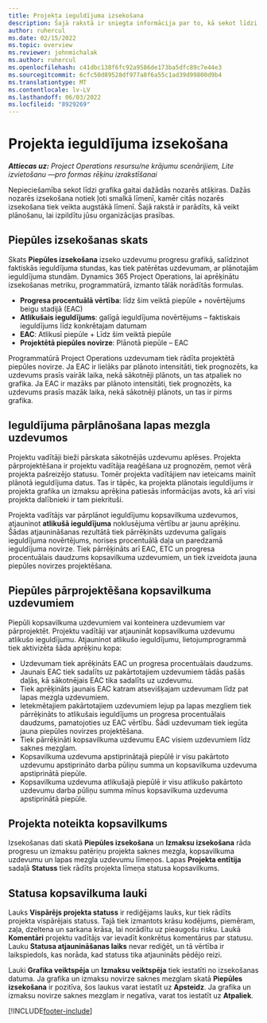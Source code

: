 ```yaml
---
title: Projekta ieguldījuma izsekošana
description: Šajā rakstā ir sniegta informācija par to, kā sekot līdzi projekta ieguldījumam un darba norisei.
author: ruhercul
ms.date: 02/15/2022
ms.topic: overview
ms.reviewer: johnmichalak
ms.author: ruhercul
ms.openlocfilehash: c41dbc138f6fc92a9586de173ba5dfc89c7e44e3
ms.sourcegitcommit: 6cfc50d89528df977a8f6a55c1ad39d99800d9b4
ms.translationtype: MT
ms.contentlocale: lv-LV
ms.lasthandoff: 06/03/2022
ms.locfileid: "8929269"
---
```

# <a name="project-effort-tracking"></a>Projekta ieguldījuma izsekošana

_**Attiecas uz:** Project Operations resursu/ne krājumu scenārijiem, Lite izvietošanu —pro formas rēķinu izrakstīšanai_

Nepieciešamība sekot līdzi grafika gaitai dažādās nozarēs atšķiras. Dažās nozarēs izsekošana notiek ļoti smalkā līmenī, kamēr citās nozarēs izsekošana tiek veikta augstākā līmenī. Šajā rakstā ir parādīts, kā veikt plānošanu, lai izpildītu jūsu organizācijas prasības.

## <a name="effort-tracking-view"></a>Piepūles izsekošanas skats

Skats **Piepūles izsekošana** izseko uzdevumu progresu grafikā, salīdzinot faktiskās ieguldījuma stundas, kas tiek patērētas uzdevumam, ar plānotajām ieguldījuma stundām. Dynamics 365 Project Operations, lai aprēķinātu izsekošanas metriku, programmatūrā, izmanto tālāk norādītās formulas.

- **Progresa procentuālā vērtība**: līdz šim veiktā piepūle + novērtējums beigu stadijā (EAC) 
- **Atlikušais ieguldījums**: galīgā ieguldījuma novērtējums – faktiskais ieguldījums līdz konkrētajam datumam 
- **EAC**: Atlikusī piepūle + Līdz šim veiktā piepūle 
- **Projektētā piepūles novirze**: Plānotā piepūle – EAC

Programmatūrā Project Operations uzdevumam tiek rādīta projektētā piepūles novirze. Ja EAC ir lielāks par plānoto intensitāti, tiek prognozēts, ka uzdevums prasīs vairāk laika, nekā sākotnēji plānots, un tas atpaliek no grafika. Ja EAC ir mazāks par plānoto intensitāti, tiek prognozēts, ka uzdevums prasīs mazāk laika, nekā sākotnēji plānots, un tas ir pirms grafika.

## <a name="reprojecting-effort-on-leaf-node-tasks"></a>Ieguldījuma pārplānošana lapas mezgla uzdevumos

Projektu vadītāji bieži pārskata sākotnējās uzdevumu aplēses. Projekta pārprojektēšana ir projektu vadītāja reaģēšana uz prognozēm, ņemot vērā projekta pašreizējo statusu. Tomēr projekta vadītājiem nav ieteicams mainīt plānotā ieguldījuma datus. Tas ir tāpēc, ka projekta plānotais ieguldījums ir projekta grafika un izmaksu aprēķina patiesās informācijas avots, kā arī visi projekta dalībnieki ir tam piekrituši.

Projekta vadītājs var pārplānot ieguldījumu kopsavilkuma uzdevumos, atjauninot **atlikušā ieguldījuma** noklusējuma vērtību ar jaunu aprēķinu. Šādas atjaunināšanas rezultātā tiek pārrēķināts uzdevuma galīgais ieguldījuma novērtējums, norises procentuālā daļa un paredzamā ieguldījuma novirze. Tiek pārrēķināts arī EAC, ETC un progresa procentuālais daudzums kopsavilkuma uzdevumiem, un tiek izveidota jauna piepūles novirzes projektēšana.

## <a name="reprojection-of-effort-on-summary-tasks"></a>Piepūles pārprojektēšana kopsavilkuma uzdevumiem

Piepūli kopsavilkuma uzdevumiem vai konteinera uzdevumiem var pārprojektēt. Projektu vadītāji var atjaunināt kopsavilkuma uzdevumu atlikušo ieguldījumu. Atjauninot atlikušo ieguldījumu, lietojumprogrammā tiek aktivizēta šāda aprēķinu kopa:

- Uzdevumam tiek aprēķināts EAC un progresa procentuālais daudzums.
- Jaunais EAC tiek sadalīts uz pakārtotajiem uzdevumiem tādās pašās daļās, kā sākotnējais EAC tika sadalīts uz uzdevumu.
- Tiek aprēķināts jaunais EAC katram atsevišķajam uzdevumam līdz pat lapas mezgla uzdevumiem. 
- Ietekmētajiem pakārtotajiem uzdevumiem lejup pa lapas mezgliem tiek pārrēķināts to atlikušais ieguldījums un progresa procentuālais daudzums, pamatojoties uz EAC vērtību. Šādi uzdevumam tiek iegūta jauna piepūles novirzes projektēšana. 
- Tiek pārrēķināti kopsavilkuma uzdevumu EAC visiem uzdevumiem līdz saknes mezglam.
- Kopsavilkuma uzdevuma apstiprinātajā piepūlē ir visu pakārtoto uzdevumu apstiprināto darba pūliņu summa un kopsavilkuma uzdevuma apstiprinātā piepūle.
- Kopsavilkuma uzdevuma atlikušajā piepūlē ir visu atlikušo pakārtoto uzdevumu darba pūliņu summa mīnus kopsavilkuma uzdevuma apstiprinātā piepūle.

## <a name="project-status-summary"></a>Projekta noteikta kopsavilkums

Izsekošanas dati skatā **Piepūles izsekošana** un **Izmaksu izsekošana** rāda progresu un izmaksu patēriņu projekta saknes mezgla, kopsavilkuma uzdevumu un lapas mezgla uzdevumu līmeņos. Lapas **Projekta entītija** sadaļā **Statuss** tiek rādīts projekta līmeņa statusa kopsavilkums.

## <a name="status-summary-fields"></a>Statusa kopsavilkuma lauki

Lauks **Vispārējs projekta statuss** ir rediģējams lauks, kur tiek rādīts projekta vispārējais statuss. Tajā tiek izmantots krāsu kodējums, piemēram, zaļa, dzeltena un sarkana krāsa, lai norādītu uz pieaugošu risku. Laukā **Komentāri** projektu vadītājs var ievadīt konkrētus komentārus par statusu. Lauku **Statusa atjaunināšanas laiks** nevar rediģēt, un tā vērtība ir laikspiedols, kas norāda, kad statuss tika atjaunināts pēdējo reizi.

Lauki **Grafika veiktspēja** un **Izmaksu veiktspēja** tiek iestatīti no izsekošanas datuma. Ja grafika un izmaksu novirze saknes mezglam skatā **Piepūles izsekošana** ir pozitīva, šos laukus varat iestatīt uz **Apsteidz**. Ja grafika un izmaksu novirze saknes mezglam ir negatīva, varat tos iestatīt uz **Atpaliek**.


[!INCLUDE[footer-include](../includes/footer-banner.md)]
